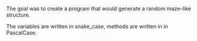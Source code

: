 The goal was to create a program that would generate a random maze-like structure.

The variables are written in snake_case, methods are written in in PascalCase.